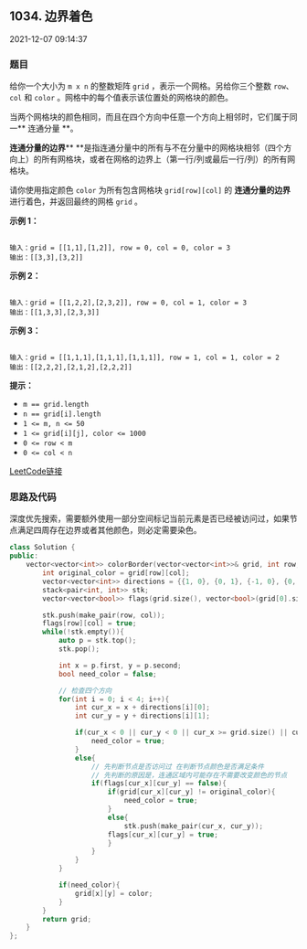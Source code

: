 ## 1034. 边界着色

2021-12-07 09:14:37

### 题目

给你一个大小为 ``m x n`` 的整数矩阵 ``grid`` ，表示一个网格。另给你三个整数 ``row``、``col`` 和 ``color`` 。网格中的每个值表示该位置处的网格块的颜色。

当两个网格块的颜色相同，而且在四个方向中任意一个方向上相邻时，它们属于同一** 连通分量 **。

**连通分量的边界**** **是指连通分量中的所有与不在分量中的网格块相邻（四个方向上）的所有网格块，或者在网格的边界上（第一行/列或最后一行/列）的所有网格块。

请你使用指定颜色 ``color`` 为所有包含网格块 ``grid[row][col]`` 的 **连通分量的边界** 进行着色，并返回最终的网格 ``grid`` 。



**示例 1：**

```

输入：grid = [[1,1],[1,2]], row = 0, col = 0, color = 3
输出：[[3,3],[3,2]]
```

**示例 2：**

```

输入：grid = [[1,2,2],[2,3,2]], row = 0, col = 1, color = 3
输出：[[1,3,3],[2,3,3]]
```

**示例 3：**

```

输入：grid = [[1,1,1],[1,1,1],[1,1,1]], row = 1, col = 1, color = 2
输出：[[2,2,2],[2,1,2],[2,2,2]]
```



**提示：**


- ``m == grid.length``
- ``n == grid[i].length``
- ``1 <= m, n <= 50``
- ``1 <= grid[i][j], color <= 1000``
- ``0 <= row < m``
- ``0 <= col < n``





[LeetCode链接](https://leetcode-cn.com/problems/coloring-a-border/)

### 思路及代码

深度优先搜索，需要额外使用一部分空间标记当前元素是否已经被访问过，如果节点满足四周存在边界或者其他颜色，则必定需要染色。

```cpp
class Solution {
public:
    vector<vector<int>> colorBorder(vector<vector<int>>& grid, int row, int col, int color) {
        int original_color = grid[row][col];
        vector<vector<int>> directions = {{1, 0}, {0, 1}, {-1, 0}, {0, -1}};
        stack<pair<int, int>> stk;
        vector<vector<bool>> flags(grid.size(), vector<bool>(grid[0].size(), false));       // 并不是所有访问过的点都需要染色，因此需要使用额外空间记录节点访问情况

        stk.push(make_pair(row, col));
        flags[row][col] = true;
        while(!stk.empty()){
            auto p = stk.top();
            stk.pop();

            int x = p.first, y = p.second;
            bool need_color = false;

            // 检查四个方向
            for(int i = 0; i < 4; i++){
                int cur_x = x + directions[i][0];
                int cur_y = y + directions[i][1];

                if(cur_x < 0 || cur_y < 0 || cur_x >= grid.size() || cur_y >= grid[0].size()){
                    need_color = true;
                }
                else{
                    // 先判断节点是否访问过 在判断节点颜色是否满足条件
                    // 先判断的原因是，连通区域内可能存在不需要改变颜色的节点
                    if(flags[cur_x][cur_y] == false){
                        if(grid[cur_x][cur_y] != original_color){
                            need_color = true;
                        }
                        else{
                            stk.push(make_pair(cur_x, cur_y));
                        flags[cur_x][cur_y] = true;
                        }
                    }
                }
            }

            if(need_color){
                grid[x][y] = color;
            }
        }
        return grid;
    }
};
```